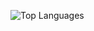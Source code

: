 
![Top Languages](https://github-readme-stats.vercel.app/api/top-langs/?username=benosmane&layout=compact&theme=dark)

